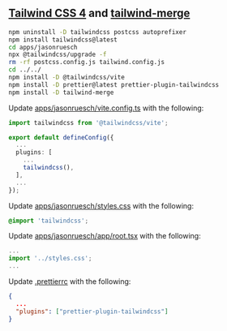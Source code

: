 ## [Tailwind CSS 4](https://tailwindcss.com/) and [tailwind-merge](https://github.com/dcastil/tailwind-merge)

```bash
npm uninstall -D tailwindcss postcss autoprefixer
npm install tailwindcss@latest
cd apps/jasonruesch
npx @tailwindcss/upgrade -f
rm -rf postcss.config.js tailwind.config.js
cd ../../
npm install -D @tailwindcss/vite
npm install -D prettier@latest prettier-plugin-tailwindcss
npm install -D tailwind-merge
```

Update [apps/jasonruesch/vite.config.ts](../apps/jasonruesch/vite.config.ts) with the following:

```typescript
import tailwindcss from '@tailwindcss/vite';

export default defineConfig({
  ...
  plugins: [
    ...
    tailwindcss(),
  ],
  ...
});
```

Update [apps/jasonruesch/styles.css](../apps/jasonruesch/styles.css) with the following:

```css
@import 'tailwindcss';
```

Update [apps/jasonruesch/app/root.tsx](../apps/jasonruesch/app/root.tsx) with the following:

```typescript
...
import '../styles.css';
...
```

Update [.prettierrc](../.prettierrc) with the following:

```json
{
  ...
  "plugins": ["prettier-plugin-tailwindcss"]
}
```
